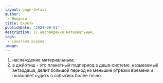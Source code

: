 ```yaml
---
layout: page-detail
author:
 - Яшодеви
title: бхукти
publishDate: "2024-09-01"
description: 1) наслаждение материальным;
tags:
 - санатана дхарма
image: 
---
```


1) наслаждение материальным;
2) в джйотиш - это планетный подпериод в даша-системе, называемый антардаша, делит большой период на меньшие отрезки времени и позволяет судить о событиях более точно.

